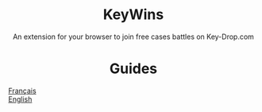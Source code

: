<h1 align="center">KeyWins</h1>
<p align="center">An extension for your browser to join free cases battles on Key-Drop.com</p>

<h1 align="center">Guides</h1>
<a href="https://github.com/KucoDEV/KeyWins/blob/main/Guides/fr.MD" align="center">Français</a>
<br>
<a href="https://github.com/KucoDEV/KeyWins/blob/main/Guides/en.MD" align="center">English</a>
